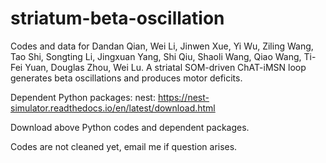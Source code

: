 # striatum-beta-oscillation

Codes and data for Dandan Qian, Wei Li, Jinwen Xue, Yi Wu, Ziling Wang, Tao Shi, Songting Li, Jingxuan Yang, Shi Qiu, Shaoli Wang, Qiao Wang, Ti-Fei Yuan, Douglas Zhou, Wei Lu. A striatal SOM-driven ChAT-iMSN loop generates beta oscillations and produces motor deficits.

Dependent Python packages:
nest: https://nest-simulator.readthedocs.io/en/latest/download.html

Download above Python codes and dependent packages. 

Codes are not cleaned yet, email me if question arises.
